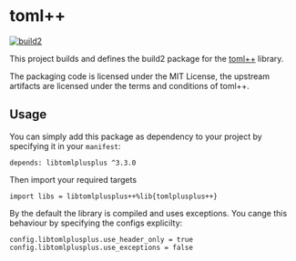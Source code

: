 # toml++

[![build2](https://github.com/build2-packaging/tomlplusplus/actions/workflows/build2.yml/badge.svg)](https://github.com/build2-packaging/tomlplusplus/actions/workflows/build2.yml)

This project builds and defines the build2 package for the [toml++](https://marzer.github.io/tomlplusplus/) library.

The packaging code is licensed under the MIT License, the upstream artifacts are licensed under the terms and conditions of toml++.

## Usage

You can simply add this package as dependency to your project by specifying it in your `manifest`:

```
depends: libtomlplusplus ^3.3.0
```

Then import your required targets

```
import libs = libtomlplusplus++%lib{tomlplusplus++}
```

By the default the library is compiled and uses exceptions. You cange this behaviour by specifying the configs explicilty:

```
config.libtomlplusplus.use_header_only = true
config.libtomlplusplus.use_exceptions = false
```

